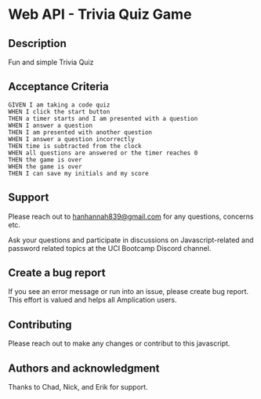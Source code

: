 # Web API - Trivia Quiz Game

## Description
Fun and simple Trivia Quiz
## Acceptance Criteria
```
GIVEN I am taking a code quiz
WHEN I click the start button
THEN a timer starts and I am presented with a question
WHEN I answer a question
THEN I am presented with another question
WHEN I answer a question incorrectly
THEN time is subtracted from the clock
WHEN all questions are answered or the timer reaches 0
THEN the game is over
WHEN the game is over
THEN I can save my initials and my score
```

## Support
Please reach out to hanhannah839@gmail.com for any questions, concerns etc.

Ask your questions and participate in discussions on Javascript-related and password related topics at the UCI Bootcamp Discord channel.

## Create a bug report
If you see an error message or run into an issue, please create bug report. This effort is valued and helps all Amplication users.

## Contributing
Please reach out to make any changes or contribut to this javascript.

## Authors and acknowledgment
Thanks to Chad, Nick, and Erik for support.